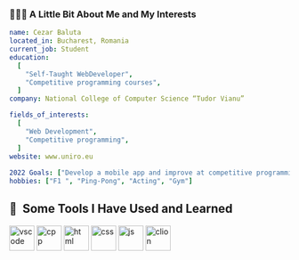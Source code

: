 ###  👨🏻‍💻  A Little Bit About Me and My Interests

```yaml
name: Cezar Baluta
located_in: Bucharest, Romania
current_job: Student
education:
  [
    "Self-Taught WebDeveloper",
    "Competitive programming courses",
  ]
company: National College of Computer Science “Tudor Vianu”

fields_of_interests:
  [
    "Web Development",
    "Competitive programming",
  ]
website: www.uniro.eu
  
2022 Goals: ["Develop a mobile app and improve at competitive programming"]
hobbies: ["F1 ", "Ping-Pong", "Acting", "Gym"]

```

<h2> 🚀 &nbsp;Some Tools I Have Used and Learned</h2>
<p align="left">
<img src="https://cdn.jsdelivr.net/gh/devicons/devicon/icons/vscode/vscode-original.svg" alt="vscode" width="45" height="45"/>
 <img src="https://cdn.jsdelivr.net/gh/devicons/devicon/icons/cplusplus/cplusplus-original.svg"alt="cpp" width="45" height="45"/>
  <img src="https://cdn.jsdelivr.net/gh/devicons/devicon/icons/html5/html5-original.svg" alt="html" width="45" height="45"/>
  <img src="https://cdn.jsdelivr.net/gh/devicons/devicon/icons/css3/css3-original.svg" alt="css" width="45" height="45"/>
    <img src="https://cdn.jsdelivr.net/gh/devicons/devicon/icons/javascript/javascript-original.svg" alt="js" width="45" height="45"/>
      <img src="https://upload.wikimedia.org/wikipedia/commons/6/62/Clion.svg" alt="clion" width="45" height="45"/>
  
</p>
